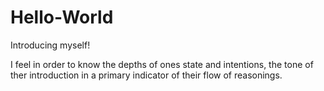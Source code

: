 # Hello-World
Introducing myself!


I feel in order to know the depths of ones state and intentions, the tone of ther introduction in a primary indicator of their flow of reasonings.
